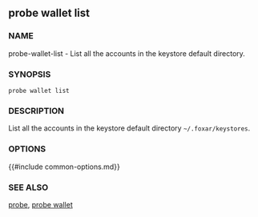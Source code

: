 ## probe wallet list

### NAME

probe-wallet-list - List all the accounts in the keystore default directory.

### SYNOPSIS

`probe wallet list`

### DESCRIPTION

List all the accounts in the keystore default directory `~/.foxar/keystores`.

### OPTIONS

{{#include common-options.md}}

### SEE ALSO

[probe](./probe.md), [probe wallet](./probe-wallet.md)
